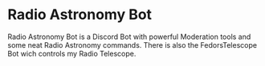 # Radio Astronomy Bot
Radio Astronomy Bot is a Discord Bot with powerful Moderation tools and some neat Radio Astronomy commands.
There is also the FedorsTelescope Bot wich controls my Radio Telescope.
